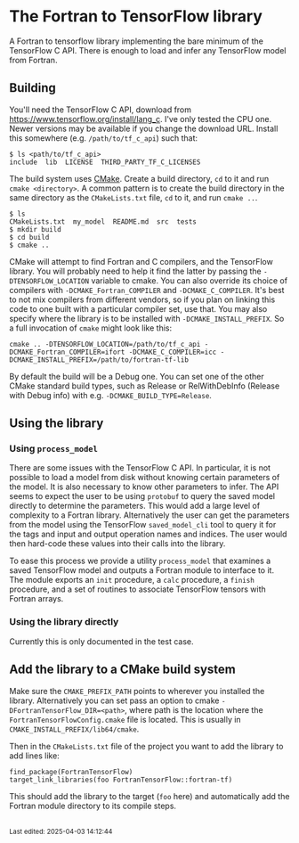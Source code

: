 # The Fortran to TensorFlow library

A Fortran to tensorflow library implementing the bare minimum of the TensorFlow
C API.  There is enough to load and infer any TensorFlow model from Fortran.

## Building

You'll need the TensorFlow C API, download from
https://www.tensorflow.org/install/lang_c.  I've only tested the CPU one.
Newer versions may be available if you change the download URL.  Install this
somewhere (e.g. `/path/to/tf_c_api`) such that:

```
$ ls <path/to/tf_c_api>
include  lib  LICENSE  THIRD_PARTY_TF_C_LICENSES
```

The build system uses [CMake](https://cmake.org/).  Create a build directory, `cd` to it
and run `cmake <directory>`.  A common pattern is to create the build directory in the same directory
as the `CMakeLists.txt` file, `cd` to it, and run `cmake ..`.

```
$ ls
CMakeLists.txt  my_model  README.md  src  tests
$ mkdir build
$ cd build
$ cmake ..
```

CMake will attempt to find Fortran and C compilers, and the TensorFlow library.
You will probably need to help it find the latter by passing the
`-DTENSORFLOW_LOCATION` variable to cmake.  You can also override its choice of
compilers with `-DCMAKE_Fortran_COMPILER` and `-DCMAKE_C_COMPILER`.  It's best
to not mix compilers from different vendors, so if you plan on linking this
code to one built with a particular compiler set, use that.  You may also
specify where the library is to be installed with `-DCMAKE_INSTALL_PREFIX`.  So
a full invocation of `cmake` might look like this:

```
cmake .. -DTENSORFLOW_LOCATION=/path/to/tf_c_api -DCMAKE_Fortran_COMPILER=ifort -DCMAKE_C_COMPILER=icc -DCMAKE_INSTALL_PREFIX=/path/to/fortran-tf-lib
```

By default the build will be a Debug one.  You can set one of the other CMake
standard build types, such as Release or RelWithDebInfo (Release with Debug
info) with e.g. `-DCMAKE_BUILD_TYPE=Release`.

## Using the library

### Using `process_model`

There are some issues with the TensorFlow C API.  In particular, it is not
possible to load a model from disk without knowing certain parameters of the
model.  It is also necessary to know other parameters to infer.  The API seems
to expect the user to be using `protobuf` to query the saved model directly to
determine the parameters.  This would add a large level of complexity to a
Fortran library.  Alternatively the user can get the parameters from the model
using the TensorFlow `saved_model_cli` tool to query it for the tags and input
and output operation names and indices.  The user would then hard-code these
values into their calls into the library.

To ease this process we provide a utility `process_model` that examines a saved
TensorFlow model and outputs a Fortran module to interface to it.  The module
exports an `init` procedure, a `calc` procedure, a `finish` procedure, and
a set of routines to associate TensorFlow tensors with Fortran arrays.

### Using the library directly

Currently this is only documented in the test case.

## Add the library to a CMake build system
Make sure the `CMAKE_PREFIX_PATH` points to wherever you installed the
library.  Alternatively you can set pass an option to cmake
`-DFortranTensorFlow_DIR=<path>`, where path is the location where the
`FortranTensorFlowConfig.cmake` file is located.  This is usually in
`CMAKE_INSTALL_PREFIX/lib64/cmake`.

Then in the `CMakeLists.txt` file of the project you want to add the library to
add lines like:
```
find_package(FortranTensorFlow)
target_link_libraries(foo FortranTensorFlow::fortran-tf)
```
This should add the library to the target (`foo` here) and automatically add
the Fortran module directory to its compile steps.

<br><sub>Last edited: 2025-04-03 14:12:44</sub>
